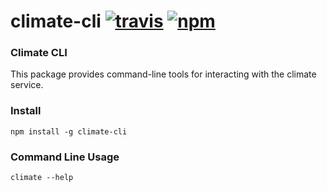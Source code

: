 # climate-cli [![travis][travis-image]][travis-url] [![npm][npm-image]][npm-url]

[travis-image]: https://img.shields.io/travis/bmuller/climate-cli/master.svg
[travis-url]: https://travis-ci.org/bmuller/climate-cli
[npm-image]: https://img.shields.io/npm/v/climate-cli.svg
[npm-url]: https://npmjs.org/package/climate-cli

### Climate CLI

This package provides command-line tools for interacting with the climate service.

### Install

```
npm install -g climate-cli
```

### Command Line Usage

```
climate --help
```
